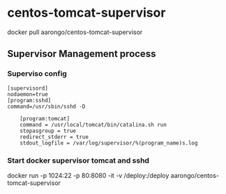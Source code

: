 centos-tomcat-supervisor
========================
docker pull aarongo/centos-tomcat-supervisor

Supervisor Management process
-----------------------------------  
### Superviso config
    [supervisord]
    nodaemon=true
    [program:sshd]
    command=/usr/sbin/sshd -D

        [program:tomcat]
        command = /usr/local/tomcat/bin/catalina.sh run
        stopasgroup = true
        redirect_stderr = true
        stdout_logfile = /var/log/supervisor/%(program_name)s.log

### Start docker supervisor tomcat and sshd
docker run -p 1024:22 -p 80:8080 -it -v /deploy:/deploy aarongo/centos-tomcat-supervisor
